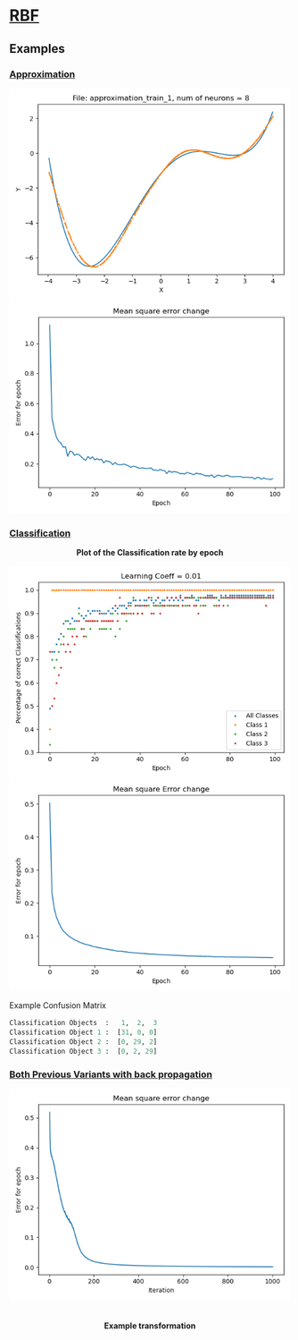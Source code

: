 # [RBF](https://github.com/ZdrzalikPrzemyslaw/Machine-Learning/tree/master/RadialBasisFunctionNetwork)

## Examples

### [Approximation](https://github.com/ZdrzalikPrzemyslaw/Machine-Learning/tree/master/RadialBasisFunctionNetwork/Approximation)

<p align="center">
    <img src="https://github.com/ZdrzalikPrzemyslaw/Machine-Learning/blob/master/.github/Approximation_RBF_Example_Plot.png"
     alt="Approximation plot"/>
  <br>
    <img src="https://github.com/ZdrzalikPrzemyslaw/Machine-Learning/blob/master/.github/Approximation_RBF_Example_Error.png"
     alt="Error plot"/>
</p>


### [Classification](https://github.com/ZdrzalikPrzemyslaw/Machine-Learning/tree/master/RadialBasisFunctionNetwork/Classification)

<p align="center">
 <b>
 Plot of the Classification rate by epoch
 </b>
 <br> <br>
    <img src="https://github.com/ZdrzalikPrzemyslaw/Machine-Learning/blob/master/.github/Classification_RBF_Example_Plot.png"
     alt="Classification plot"/>
<br>
    <img src="https://github.com/ZdrzalikPrzemyslaw/Machine-Learning/blob/master/.github/Classification_RBF_Example_Error.png"
     alt="Error plot"/>
     
 Example Confusion Matrix
 </b>
</p>


```python
Classification Objects  :   1,  2,  3
Classification Object 1 :  [31, 0, 0]
Classification Object 2 :  [0, 29, 2]
Classification Object 3 :  [0, 2, 29]

```


### [Both Previous Variants with back propagation](https://github.com/ZdrzalikPrzemyslaw/Machine-Learning/tree/master/RadialBasisFunctionNetwork/ApproximationAndClassificationWithBackPropagation)

<p align="center">
    <img src="https://github.com/ZdrzalikPrzemyslaw/Machine-Learning/blob/master/.github/Transformation_MLP_Example_Error.png"
     alt="Error plot"/>
     <br>
     <br>
     <br>
     <b>
 Example transformation
 </b>
</p>


